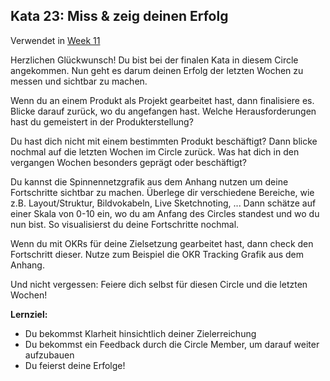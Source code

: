 ## Kata 23: Miss & zeig deinen Erfolg 

Verwendet in [Week 11](0410_Week_11.md)

Herzlichen Glückwunsch! Du bist bei der finalen Kata in diesem Circle angekommen. Nun geht es darum deinen Erfolg der letzten Wochen zu messen und sichtbar zu machen. 

Wenn du an einem Produkt als Projekt gearbeitet hast, dann finalisiere es. Blicke darauf zurück, wo du angefangen hast. Welche Herausforderungen hast du gemeistert in der Produkterstellung? 

Du hast dich nicht mit einem bestimmten Produkt beschäftigt? Dann blicke nochmal auf die letzten Wochen im Circle zurück. Was hat dich in den vergangen Wochen besonders geprägt oder beschäftigt?

Du kannst die Spinnennetzgrafik aus dem Anhang nutzen um deine Fortschritte sichtbar zu machen. Überlege dir verschiedene Bereiche, wie z.B. Layout/Struktur, Bildvokabeln, Live Sketchnoting, ... Dann schätze auf einer Skala von 0-10 ein, wo du am Anfang des Circles standest und wo du nun bist. So visualisierst du deine Fortschritte nochmal.

Wenn du mit OKRs für deine Zielsetzung gearbeitet hast, dann check den Fortschritt dieser. Nutze zum Beispiel die OKR Tracking Grafik aus dem Anhang.

Und nicht vergessen: Feiere dich selbst für diesen Circle und die letzten Wochen!

**Lernziel:**

- Du bekommst Klarheit hinsichtlich deiner Zielerreichung
- Du bekommst ein Feedback durch die Circle Member, um darauf weiter aufzubauen
- Du feierst deine Erfolge!